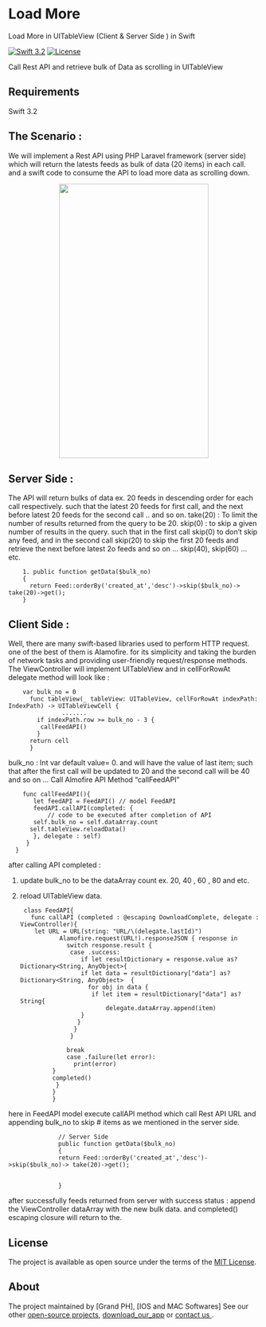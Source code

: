 # Load More
Load More in UITableView (Client &amp; Server Side ) in Swift

[![Swift 3.2](https://img.shields.io/badge/Swift-3.2-orange.svg?style=flat)](https://swift.org/)
[![License](https://img.shields.io/cocoapods/l/ParallaxView.svg)](https://github.com/PGSSoft/ParallaxView/LICENSE.md)


Call Rest API and retrieve bulk of Data as scrolling in UITableView

 
## Requirements

Swift 3.2

## The Scenario : 



We will implement a Rest API using PHP Laravel framework (server side) which will return the latests feeds as bulk of data (20 items) in each call. and a swift code to consume the API to load more data as scrolling down.

<p align="center">

 <img src="http://appsgeeks.de/chatRoom-chat-1.png" height="550" width="300">
 
</p>


## Server Side   :


The API will return bulks of data ex. 20 feeds in descending order for each call respectively. such that the latest 20 feeds for first call, and the next before latest 20 feeds for the second call .. and so on.
take(20) : To limit the number of results returned from the query to be 20.
skip(0) : to skip a given number of results in the query. such that in the first call skip(0) to don’t skip any feed, and in the second call skip(20) to skip the first 20 feeds and retrieve the next before latest 2o feeds and so on … skip(40), skip(60) … etc.

        1. public function getData($bulk_no)
        {
          return Feed::orderBy('created_at','desc')->skip($bulk_no)-> take(20)->get();  
        }


## Client Side   :

Well, there are many swift-based libraries used to perform HTTP request. one of the best of them is Alamofire. for its simplicity and taking the burden of network tasks and providing user-friendly request/response methods.
The ViewController will implement UITableView and in cellForRowAt delegate method will look like :

        var bulk_no = 0
          func tableView(_ tableView: UITableView, cellForRowAt indexPath: IndexPath) -> UITableViewCell {
                   .......
            if indexPath.row >= bulk_no - 3 {
             callFeedAPI()
            }
          return cell
          }


bulk_no : Int var default value= 0. and will have the value of last item; such that after the first call will be updated to 20 and the second call will be 40 and so on …
Call Almofire API Method “callFeedAPI”

        func callFeedAPI(){
           let feedAPI = FeedAPI() // model FeedAPI
           feedAPI.callAPI(completed: {
               // code to be executed after completion of API
           self.bulk_no = self.dataArray.count
          self.tableView.reloadData()
           }, delegate : self)
         }
      }
 
after calling API completed :
1. update bulk_no to be the dataArray count ex. 20, 40 , 60 , 80 and etc. 
2. reload UITableView data.


        class FeedAPI{
          func callAPI (completed : @escaping DownloadComplete, delegate : ViewController){
           let URL = URL(string: "URL/\(delegate.lastId)")
                  Alamofire.request(URL!).responseJSON { response in
                    switch response.result {
                     case .success:
                        if let resultDictionary = response.value as? Dictionary<String, AnyObject>{
                        if let data = resultDictionary["data"] as?  Dictionary<String, AnyObject>  {
                          for obj in data {
                           if let item = resultDictionary["data"] as? String{
                               delegate.dataArray.append(item)
                        }
                       }
                      }
                     }

                    break 
                    case .failure(let error):
                      print(error)
                }
                completed()
                 }
                }
                }     

here in FeedAPI model execute callAPI method which call Rest API URL and appending bulk_no to skip # items as we mentioned in the server side.


                  // Server Side
                  public function getData($bulk_no)
                  {
                  return Feed::orderBy('created_at','desc')->skip($bulk_no)-> take(20)->get();  


                  }

  
  
after successfully feeds returned from server with success status : append the ViewController dataArray with the new bulk data. and completed() escaping closure will return to the.
  
  
  
 
## License

The project is available as open source under the terms of the [MIT License](http://opensource.org/licenses/MIT).

 
## About

The project maintained by [Grand PH], [IOS and MAC Softwares]
See our other [open-source projects](https://itunes.apple.com/us/app/iweather-fc/id1178484560?mt=8), [download_our_app](https://itunes.apple.com/us/app/iweather-fc/id1178484560?mt=8) or [contact us ](https://twitter.com/MIhmouda).

